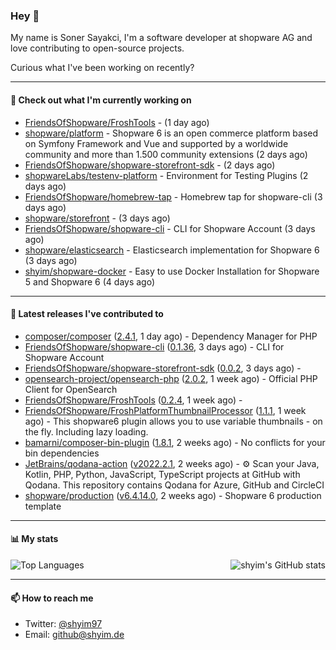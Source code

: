 ### Hey 👋

My name is Soner Sayakci, I'm a software developer at shopware AG and love contributing to open-source projects.

Curious what I've been working on recently?

---

#### 👷 Check out what I'm currently working on

- [FriendsOfShopware/FroshTools](https://github.com/FriendsOfShopware/FroshTools) -  (1 day ago)
- [shopware/platform](https://github.com/shopware/platform) - Shopware 6 is an open commerce platform based on Symfony Framework and Vue and supported by a worldwide community and more than 1.500 community extensions (2 days ago)
- [FriendsOfShopware/shopware-storefront-sdk](https://github.com/FriendsOfShopware/shopware-storefront-sdk) -  (2 days ago)
- [shopwareLabs/testenv-platform](https://github.com/shopwareLabs/testenv-platform) - Environment for Testing Plugins (2 days ago)
- [FriendsOfShopware/homebrew-tap](https://github.com/FriendsOfShopware/homebrew-tap) - Homebrew tap for shopware-cli (3 days ago)
- [shopware/storefront](https://github.com/shopware/storefront) -  (3 days ago)
- [FriendsOfShopware/shopware-cli](https://github.com/FriendsOfShopware/shopware-cli) - CLI for Shopware Account (3 days ago)
- [shopware/elasticsearch](https://github.com/shopware/elasticsearch) - Elasticsearch implementation for Shopware 6 (3 days ago)
- [shyim/shopware-docker](https://github.com/shyim/shopware-docker) - Easy to use Docker Installation for Shopware 5 and Shopware 6 (4 days ago)

---

#### 🔭 Latest releases I've contributed to

- [composer/composer](https://github.com/composer/composer) ([2.4.1](https://github.com/composer/composer/releases/tag/2.4.1), 1 day ago) - Dependency Manager for PHP
- [FriendsOfShopware/shopware-cli](https://github.com/FriendsOfShopware/shopware-cli) ([0.1.36](https://github.com/FriendsOfShopware/shopware-cli/releases/tag/0.1.36), 3 days ago) - CLI for Shopware Account
- [FriendsOfShopware/shopware-storefront-sdk](https://github.com/FriendsOfShopware/shopware-storefront-sdk) ([0.0.2](https://github.com/FriendsOfShopware/shopware-storefront-sdk/releases/tag/0.0.2), 3 days ago) - 
- [opensearch-project/opensearch-php](https://github.com/opensearch-project/opensearch-php) ([2.0.2](https://github.com/opensearch-project/opensearch-php/releases/tag/2.0.2), 1 week ago) - Official PHP Client for OpenSearch
- [FriendsOfShopware/FroshTools](https://github.com/FriendsOfShopware/FroshTools) ([0.2.4](https://github.com/FriendsOfShopware/FroshTools/releases/tag/0.2.4), 1 week ago) - 
- [FriendsOfShopware/FroshPlatformThumbnailProcessor](https://github.com/FriendsOfShopware/FroshPlatformThumbnailProcessor) ([1.1.1](https://github.com/FriendsOfShopware/FroshPlatformThumbnailProcessor/releases/tag/1.1.1), 1 week ago) - This shopware6 plugin allows you to use variable thumbnails - on the fly. Including lazy loading.
- [bamarni/composer-bin-plugin](https://github.com/bamarni/composer-bin-plugin) ([1.8.1](https://github.com/bamarni/composer-bin-plugin/releases/tag/1.8.1), 2 weeks ago) - No conflicts for your bin dependencies
- [JetBrains/qodana-action](https://github.com/JetBrains/qodana-action) ([v2022.2.1](https://github.com/JetBrains/qodana-action/releases/tag/v2022.2.1), 2 weeks ago) - ⚙️ Scan your Java, Kotlin, PHP, Python, JavaScript, TypeScript projects at GitHub with Qodana. This repository contains Qodana for Azure, GitHub and CircleCI
- [shopware/production](https://github.com/shopware/production) ([v6.4.14.0](https://github.com/shopware/production/releases/tag/v6.4.14.0), 2 weeks ago) - Shopware 6 production template

---

#### 📊 My stats

<img align="right" alt="shyim's GitHub stats" src="https://github-readme-stats.vercel.app/api?username=shyim&count_private=1&show_icons=true&" />

![Top Languages](https://github-readme-stats.vercel.app/api/top-langs/?username=shyim)

---

#### 📫 How to reach me

- Twitter: [@shyim97](https://twitter.com/shyim97)
- Email: [github@shyim.de](mailto://github@shyim.de)

